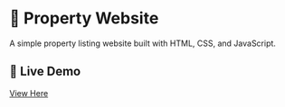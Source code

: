 # 🏡 Property Website  

A simple property listing website built with HTML, CSS, and JavaScript.  

## 🔗 Live Demo  
[View Here](https://chathurisandeepanialwis.github.io/Property_website/)  
